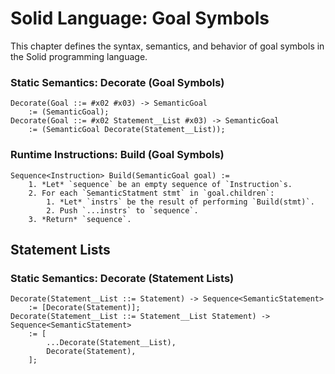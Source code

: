 # Solid Language: Goal Symbols
This chapter defines the syntax, semantics, and behavior of goal symbols in the Solid programming language.


### Static Semantics: Decorate (Goal Symbols)
```
Decorate(Goal ::= #x02 #x03) -> SemanticGoal
	:= (SemanticGoal);
Decorate(Goal ::= #x02 Statement__List #x03) -> SemanticGoal
	:= (SemanticGoal Decorate(Statement__List));
```


### Runtime Instructions: Build (Goal Symbols)
```
Sequence<Instruction> Build(SemanticGoal goal) :=
	1. *Let* `sequence` be an empty sequence of `Instruction`s.
	2. For each `SemanticStatment stmt` in `goal.children`:
		1. *Let* `instrs` be the result of performing `Build(stmt)`.
		2. Push `...instrs` to `sequence`.
	3. *Return* `sequence`.
```



## Statement Lists


### Static Semantics: Decorate (Statement Lists)
```
Decorate(Statement__List ::= Statement) -> Sequence<SemanticStatement>
	:= [Decorate(Statement)];
Decorate(Statement__List ::= Statement__List Statement) -> Sequence<SemanticStatement>
	:= [
		...Decorate(Statement__List),
		Decorate(Statement),
	];
```
